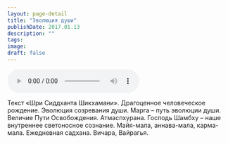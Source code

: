 ```yaml
---
layout: page-detail
title: "Эволюция души"
publishDate: 2017.01.13
description: ""
tags:
image:
draft: false
---
```


<audio title="2017.01.13 - Эволюция души.mp3" src="https://filer-api.advayta.org/v1.0/public/files/75499" controls=""></audio>

 Текст «Шри Сиддханта Шикхамани». Драгоценное человеческое рождение. Эволюция созревания души. Марга – путь эволюции души. Величие Пути Освобождения. Атмаспхурана. Господь Шамбху – наше внутреннее светоносное сознание. Майя-мала, аннава-мала, карма-мала. Ежедневная садхана. Вичара, Вайрагья. 

  
